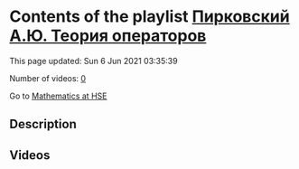 # Contents of the playlist [Пирковский А.Ю. Теория операторов](https://www.youtube.com/playlist?list=PLq3E5oubNNoAsDWD7ZxG76Dc8O_7CZmgC)

This page updated: Sun 6 Jun 2021 03:35:39

Number of videos: [0](#videos)

Go to [Mathematics at HSE](../README.md)

## Description



## Videos

